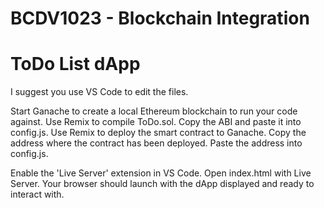 # BCDV1023 - Blockchain Integration
# ToDo List dApp


I suggest you use VS Code to edit the files.

Start Ganache to create a local Ethereum blockchain to run your code against.
Use Remix to compile ToDo.sol.
Copy the ABI and paste it into config.js.
Use Remix to deploy the smart contract to Ganache.
Copy the address where the contract has been deployed. Paste the address into config.js.

Enable the 'Live Server' extension in VS Code.
Open index.html with Live Server. Your browser should launch with the dApp displayed and ready to interact with.
